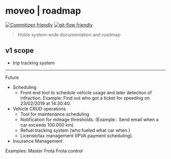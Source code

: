 # moveo | roadmap

[![Commitizen friendly](https://img.shields.io/badge/commitizen-friendly-brightgreen.svg)](http://commitizen.github.io/cz-cli/)
[![git-flow friendly](https://img.shields.io/badge/git-flow-brightgreen.svg)](https://danielkummer.github.io/git-flow-cheatsheet/index.html)

> Holds system-wide documentation and roadmap


## v1 scope
 - trip tracking system

----

Future

- Scheduling
    - Front end tool to schedule vehicle usage and later detection of infraction. Example: Find out who got a ticket for speeding on 23/02/2019 at 14:30:40.
- Vehicle CRUD operations
    - Tool for maintenance scheduling
    - Notification for mileage thresholds. (Example.: Send email when a car exceeds 100.000 km)
    - Refuel tracking system (who fueled what car when.)
    - License/tax management (IPVA payment scheduling).
- Insurance Management



Examples: Master Frota
          Frota control